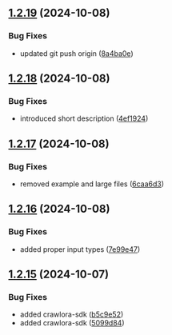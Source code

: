 ## [1.2.19](https://github.com/crawlora-com/typescript-sdk/compare/v1.2.18...v1.2.19) (2024-10-08)


### Bug Fixes

* updated git push origin ([8a4ba0e](https://github.com/crawlora-com/typescript-sdk/commit/8a4ba0ea7575e9ade94b48e50986e8c42f68b43a))



## [1.2.18](https://github.com/crawlora-com/typescript-sdk/compare/v1.2.17...v1.2.18) (2024-10-08)


### Bug Fixes

* introduced short description ([4ef1924](https://github.com/crawlora-com/typescript-sdk/commit/4ef192470bf9b09859cac669814fa63b204f2767))



## [1.2.17](https://github.com/crawlora-com/typescript-sdk/compare/v1.2.16...v1.2.17) (2024-10-08)


### Bug Fixes

* removed example and large files ([6caa6d3](https://github.com/crawlora-com/typescript-sdk/commit/6caa6d37a2cd877839a6364c7d264de19f53bded))



## [1.2.16](https://github.com/crawlora-com/typescript-sdk/compare/v1.2.15...v1.2.16) (2024-10-08)


### Bug Fixes

* added proper input types ([7e99e47](https://github.com/crawlora-com/typescript-sdk/commit/7e99e4705aa8b902ac7c82115c27ddc26834f81d))



## [1.2.15](https://github.com/crawlora-com/typescript-sdk/compare/v1.2.14...v1.2.15) (2024-10-07)


### Bug Fixes

* added crawlora-sdk ([b5c9e52](https://github.com/crawlora-com/typescript-sdk/commit/b5c9e52d692870b4a5144fc6b0db7a28343f08c5))
* added crawlora-sdk ([5099d84](https://github.com/crawlora-com/typescript-sdk/commit/5099d84b2713494e340b9f35a82685cd7344f243))




